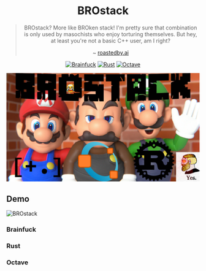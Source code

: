 <div align="center">

# BROstack

> BROstack? More like BROken stack! I'm pretty sure that combination is only used by masochists who enjoy torturing themselves. But hey, at least you're not a basic C++ user, am I right?
>
> ~ [roastedby.ai](https://www.roastedby.ai)

[![Brainfuck](https://img.shields.io/badge/Brainfuck-00436d.svg?style=for-the-badge)](https://esolangs.org/wiki/Brainfuck)
[![Rust](https://img.shields.io/badge/Rust-5D4F85.svg?style=for-the-badge)](https://www.rust-lang.org/)
[![Octave](https://img.shields.io/badge/Octave-6F99A6.svg?style=for-the-badge)](https://octave.org/)

</div>

![BROstack](./BROstack.jpg)

## Demo

![BROstack](./BROstack.GIF)

### Brainfuck

### Rust

### Octave
